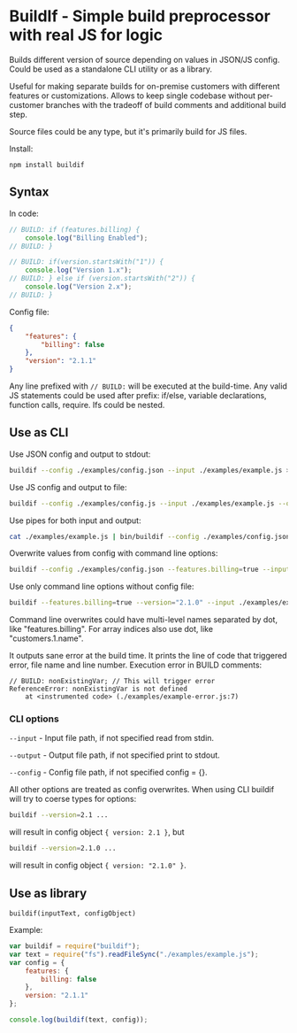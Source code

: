 # BuildIf - Simple build preprocessor with real JS for logic

Builds different version of source depending on values in JSON/JS config.
Could be used as a standalone CLI utility or as a library.

Useful for making separate builds for on-premise customers with different features or customizations. Allows to keep single codebase without per-customer branches with the tradeoff of build comments and additional build step.

Source files could be any type, but it's primarily build for JS files.

Install:

	npm install buildif


## Syntax

In code:

```javascript
// BUILD: if (features.billing) {
	console.log("Billing Enabled");
// BUILD: }

// BUILD: if(version.startsWith("1")) {
	console.log("Version 1.x");
// BUILD: } else if (version.startsWith("2")) {
	console.log("Version 2.x");
// BUILD: }
```

Config file:

```json
{
	"features": {
		"billing": false
	},
	"version": "2.1.1"
}
```

Any line prefixed with `// BUILD:` will be executed at the build-time.
Any valid JS statements could be used after prefix: if/else, variable declarations, function calls, require. Ifs could be nested.

## Use as CLI

Use JSON config and output to stdout:

```bash
buildif --config ./examples/config.json --input ./examples/example.js > output.js
```

Use JS config and output to file:

```bash
buildif --config ./examples/config.js --input ./examples/example.js --output output.js
```

Use pipes for both input and output:

```bash
cat ./examples/example.js | bin/buildif --config ./examples/config.json > output.js
```

Overwrite values from config with command line options:

```bash
buildif --config ./examples/config.json --features.billing=true --input ./examples/example.js
```

Use only command line options without config file:

```bash
buildif --features.billing=true --version="2.1.0" --input ./examples/example.js
```

Command line overwrites could have multi-level names separated by dot, like "features.billing". For array indices also use dot, like "customers.1.name".

It outputs sane error at the build time. It prints the line of code that triggered error, file name and line number. Execution error in BUILD comments:

	// BUILD: nonExistingVar; // This will trigger error
	ReferenceError: nonExistingVar is not defined
		at <instrumented code> (./examples/example-error.js:7)

### CLI options
	
`--input` - Input file path, if not specified read from stdin.

`--output` - Output file path, if not specified print to stdout.

`--config` - Config file path, if not specified config = {}.

All other options are treated as config overwrites.
When using CLI buildif will try to coerse types for options:

```bash
buildif --version=2.1 ...
```

will result in config object `{ version: 2.1 }`, but

```bash
buildif --version=2.1.0 ...
```

will result in config object `{ version: "2.1.0" }`.

## Use as library

`buildif(inputText, configObject)`

Example:

```javascript
var buildif = require("buildif");
var text = require("fs").readFileSync("./examples/example.js");
var config = {
	features: {
		billing: false
	},
	version: "2.1.1"
};

console.log(buildif(text, config));
```

